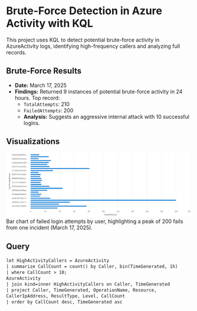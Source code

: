 # Brute-Force Detection in Azure Activity with KQL

This project uses KQL to detect potential brute-force activity in AzureActivity logs, identifying high-frequency callers and analyzing full records.

## Brute-Force Results
- **Date:** March 17, 2025
- **Findings:** Returned 9 instances of potential brute-force activity in 24 hours. Top record:
  - `TotalAttempts`: 210
  - `FailedAttempts`: 200
  - **Analysis:** Suggests an aggressive internal attack with 10 successful logins.

## Visualizations
![Brute-Force Attempts Bar Chart](/brute-force-chart.png)
Bar chart of failed login attempts by user, highlighting a peak of 200 fails from one incident (March 17, 2025).
## Query
```kql
let HighActivityCallers = AzureActivity
| summarize CallCount = count() by Caller, bin(TimeGenerated, 1h)
| where CallCount > 10;
AzureActivity
| join kind=inner HighActivityCallers on Caller, TimeGenerated
| project Caller, TimeGenerated, OperationName, Resource, CallerIpAddress, ResultType, Level, CallCount
| order by CallCount desc, TimeGenerated asc
